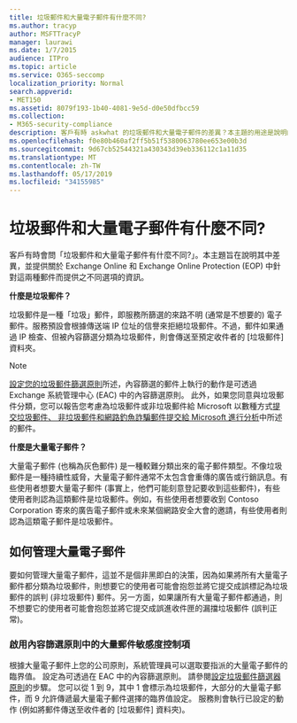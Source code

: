 ```yaml
---
title: 垃圾郵件和大量電子郵件有什麼不同?
ms.author: tracyp
author: MSFTTracyP
manager: laurawi
ms.date: 1/7/2015
audience: ITPro
ms.topic: article
ms.service: O365-seccomp
localization_priority: Normal
search.appverid:
- MET150
ms.assetid: 8079f193-1b40-4081-9e5d-d0e50dfbcc59
ms.collection:
- M365-security-compliance
description: 客戶有時 askwhat 的垃圾郵件和大量電子郵件的差異？本主題的用途是說明的差異，並提供兩者在 Exchange Online 和 Exchange Online Protection (EOP) 中可用的不同選項的相關資訊。
ms.openlocfilehash: f0e80b460af2ff5b51f5380063780ee653e00b3d
ms.sourcegitcommit: 9d67cb52544321a430343d39eb336112c1a11d35
ms.translationtype: MT
ms.contentlocale: zh-TW
ms.lasthandoff: 05/17/2019
ms.locfileid: "34155985"
---
```

# <a name="whats-the-difference-between-junk-email-and-bulk-email"></a>垃圾郵件和大量電子郵件有什麼不同?

客戶有時會問「垃圾郵件和大量電子郵件有什麼不同?」。本主題旨在說明其中差異，並提供關於 Exchange Online 和 Exchange Online Protection (EOP) 中針對這兩種郵件而提供之不同選項的資訊。
  
 **什麼是垃圾郵件？**
  
垃圾郵件是一種「垃圾」郵件，即服務所篩選的來路不明 (通常是不想要的) 電子郵件。服務預設會根據傳送端 IP 位址的信譽來拒絕垃圾郵件。不過，郵件如果通過 IP 檢查、但被內容篩選分類為垃圾郵件，則會傳送至預定收件者的 [垃圾郵件] 資料夾。 
  
> [!NOTE]
> [設定您的垃圾郵件篩選原則](configure-your-spam-filter-policies.md)所述，內容篩選的郵件上執行的動作是可透過 Exchange 系統管理中心 (EAC) 中的內容篩選原則。 此外，如果您同意與垃圾郵件分類，您可以報告您考慮為垃圾郵件或非垃圾郵件給 Microsoft 以數種方式[提交垃圾郵件、 非垃圾郵件和網路釣魚詐騙郵件提交給 Microsoft 進行分析](submit-spam-non-spam-and-phishing-scam-messages-to-microsoft-for-analysis.md)中所述的郵件。 
  
 **什麼是大量電子郵件？**
  
大量電子郵件 (也稱為灰色郵件) 是一種較難分類出來的電子郵件類型。不像垃圾郵件是一種持續性威脅，大量電子郵件通常不太包含會重傳的廣告或行銷訊息。有些使用者想要大量電子郵件 (事實上，他們可能刻意登記要收到這些郵件)，有些使用者則認為這類郵件是垃圾郵件。例如，有些使用者想要收到 Contoso Corporation 寄來的廣告電子郵件或未來某個網路安全大會的邀請，有些使用者則認為這類電子郵件是垃圾郵件。
  
## <a name="how-to-manage-bulk-email"></a>如何管理大量電子郵件

要如何管理大量電子郵件，這並不是個非黑即白的決策，因為如果將所有大量電子郵件都分類為垃圾郵件，則想要它的使用者可能會抱怨並將它提交成誤標記為垃圾郵件的誤判 (非垃圾郵件) 郵件。另一方面，如果讓所有大量電子郵件都通過，則不想要它的使用者可能會抱怨並將它提交成誤進收件匣的漏擋垃圾郵件 (誤判正常)。
  
### <a name="enable-bulk-mail-sensitivity-control-in-the-content-filter-policy"></a>啟用內容篩選原則中的大量郵件敏感度控制項

根據大量電子郵件上您的公司原則，系統管理員可以選取要指派的大量電子郵件的臨界值。 設定為可透過在 EAC 中的內容篩選原則。 請參閱[設定垃圾郵件篩選器原則](configure-your-spam-filter-policies.md)的步驟。 您可以從 1 到 9，其中 1 會標示為垃圾郵件，大部分的大量電子郵件，而 9 允許傳遞最大量電子郵件選擇的臨界值設定。 服務則會執行已設定的動作 (例如將郵件傳送至收件者的 [垃圾郵件] 資料夾)。 
  

